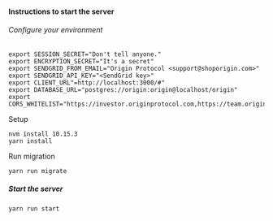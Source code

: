 #### Instructions to start the server

###### Configure your environment

```
export SESSION_SECRET="Don't tell anyone."
export ENCRYPTION_SECRET="It's a secret"
export SENDGRID_FROM_EMAIL="Origin Protocol <support@shoporigin.com>"
export SENDGRID_API_KEY="<SendGrid key>"
export CLIENT_URL"=http://localhost:3000/#"
export DATABASE_URL="postgres://origin:origin@localhost/origin"
export CORS_WHITELIST="https://investor.originprotocol.com,https://team.originprotocol.com"
```

Setup

```
nvm install 10.15.3
yarn install
```

Run migration

```
yarn run migrate
```

##### Start the server

```
yarn run start
```
